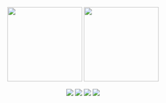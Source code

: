 <p align="center">
    <img height="170" src="https://github-readme-stats.vercel.app/api?username=sakurafisch&show_icons=true&theme=react">
    <img height="170" src="https://github-readme-stats.vercel.app/api/top-langs/?username=sakurafisch&langs_count=7&layout=compact&hide=less,objective-c,powershell,html,css,javascript,cmake,shell,ruby,batchfile,starlark,assembly,makefile,dockerfile,c,c%23&theme=react"
</p>

<p align="center">
    <img src="https://img.shields.io/badge/C%2b%2b-00599C?style=flat-square&logo=c%2b%2b&logoColor=ffffff" />
    <img src="https://img.shields.io/badge/Rust-000000?style=flat-square&logo=rust&logoColor=ffffff" />
    <img src="https://img.shields.io/badge/GoLang-00ADD8?style=flat-square&logo=go&logoColor=ffffff" />
    <img src="https://img.shields.io/badge/Typescript-007ACC?style=flat-square&logo=TypeScript&logoColor=ffffff" />
</p>
